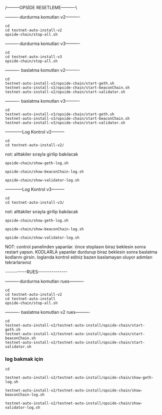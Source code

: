 /———OPSİDE RESETLEME———-\

———-durdurma komutları v2———-
```
cd
cd testnet-auto-install-v2
opside-chain/stop-all.sh
```
———-durdurma komutları v3———-
```
cd
cd testnet-auto-install-v3
opside-chain/stop-all.sh
```
———- baslatma komutları v2———-
```
cd
testnet-auto-install-v2/opside-chain/start-geth.sh
testnet-auto-install-v2/opside-chain/start-beaconChain.sh
testnet-auto-install-v2/opside-chain/start-validator.sh
```
———- baslatma komutları v3———-
```
cd
testnet-auto-install-v3/opside-chain/start-geth.sh
testnet-auto-install-v3/opside-chain/start-beaconChain.sh
testnet-auto-install-v3/opside-chain/start-validator.sh
```
————Log Kontrol v2———
```
cd
cd testnet-auto-install-v2/
```
not: alttakiler sırayla girilip bakılacak
```
opside-chain/show-geth-log.sh
```
```
opside-chain/show-beaconChain-log.sh
```
```
opside-chain/show-validator-log.sh
```
————Log Kontrol v3———
```
cd
cd testnet-auto-install-v3/
```
not: alttakiler sırayla girilip bakılacak
```
opside-chain/show-geth-log.sh
```
```
opside-chain/show-beaconChain-log.sh
```
```
opside-chain/show-validator-log.sh
```
NOT: control panelinden yapanlar. önce stoplasın biraz beklesin sonra restart yapsın.  KODLARLA yapanlar durdurup biraz beklesin sonra baslatma kodlarını girsin. loglarıda kontrol ediniz bazen baslamayan oluyor adımları tekrarlarsınız




-----------RUES---------------

———-durdurma komutları rues———-
```
cd
cd testnet-auto-install-v2
cd testnet-auto-install
opside-chain/stop-all.sh
```
———- baslatma komutları v2 rues———-
```
cd
testnet-auto-install-v2/testnet-auto-install/opside-chain/start-geth.sh
testnet-auto-install-v2/testnet-auto-install/opside-chain/start-beaconChain.sh
testnet-auto-install-v2/testnet-auto-install/opside-chain/start-validator.sh
```

### log bakmak için
```
cd
```
```
testnet-auto-install-v2/testnet-auto-install/opside-chain/show-geth-log.sh
```
```
testnet-auto-install-v2/testnet-auto-install/opside-chain/show-beaconChain-log.sh
```
```
testnet-auto-install-v2/testnet-auto-install/opside-chain/show-validator-log.sh
```
